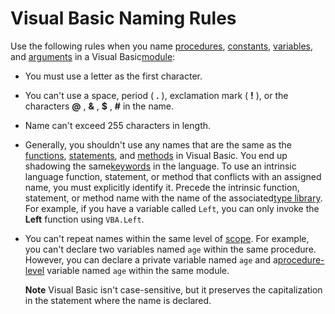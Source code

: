 
# Visual Basic Naming Rules

Use the following rules when you name [procedures](b8bdf64f-5920-1ae9-16d0-b26d09524a30.md), [constants](b8bdf64f-5920-1ae9-16d0-b26d09524a30.md), [variables](b8bdf64f-5920-1ae9-16d0-b26d09524a30.md), and [arguments](b8bdf64f-5920-1ae9-16d0-b26d09524a30.md) in a Visual Basic[module](b8bdf64f-5920-1ae9-16d0-b26d09524a30.md):



- You must use a letter as the first character.
    
- You can't use a space, period ( **.** ), exclamation mark ( **!** ), or the characters **@** , **&amp;** , **$** , **#** in the name.
    
- Name can't exceed 255 characters in length.
    
- Generally, you shouldn't use any names that are the same as the [functions](b8bdf64f-5920-1ae9-16d0-b26d09524a30.md), [statements](b8bdf64f-5920-1ae9-16d0-b26d09524a30.md), and [methods](b8bdf64f-5920-1ae9-16d0-b26d09524a30.md) in Visual Basic. You end up shadowing the same[keywords](b8bdf64f-5920-1ae9-16d0-b26d09524a30.md) in the language. To use an intrinsic language function, statement, or method that conflicts with an assigned name, you must explicitly identify it. Precede the intrinsic function, statement, or method name with the name of the associated[type library](b8bdf64f-5920-1ae9-16d0-b26d09524a30.md). For example, if you have a variable called  `Left`, you can only invoke the  **Left** function using `VBA.Left`.
    
- You can't repeat names within the same level of [scope](b8bdf64f-5920-1ae9-16d0-b26d09524a30.md). For example, you can't declare two variables named  `age` within the same procedure. However, you can declare a private variable named `age` and a[procedure-level](b8bdf64f-5920-1ae9-16d0-b26d09524a30.md) variable named `age` within the same module.
    
     **Note**  Visual Basic isn't case-sensitive, but it preserves the capitalization in the statement where the name is declared.

